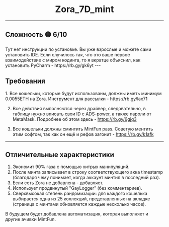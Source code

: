 <h1 align="center">Zora_7D_mint</h1>

---

<h2>Сложность 🟡 6/10</h2>
Тут нет инструкции по установке. Вы уже взрослые и можете сами установить IDE.
Если случилось так, что это ваше первое взаимодействие с миром кодинга, то я вкратце объяснил, как установить PyCharm - https://rb.gy/gk6yt
---

<h2>Требования</h2>
1. Все кошельки, которые будут использованы, должны иметь минимум 0.0055ETH на Zora. Инструмент для рассылки - https://rb.gy/lax71

2. Все действия выполняются через драйвер, следовательно, в таблицу нужно вписать свои ID с ADS-power, а также пароли от MetaMask. Подробнее об этом здесь - https://rb.gy/6gjq3

3. Все кошельки должны сминтить MintFun pass. Советую ментить этим софтом, так как он ещё и рефов загонит - https://rb.gy/k1afk
---

<h2>Отличительные характеристики</h2>

1) Экономит 90% газа с помощью хитрых манипуляций.
2) После минта записывает в строку соответствующего акка timestamp (благодаря чему понимает, когда аккаунт минтил в последний раз).
3) Если сеть Zora не добавлена - добавляет.
4) Использует продвинутый "GayLogger" (без комментариев).
5) Сверхвысокая степень рандомизации: для каждого кошелька выбирается одна из 25 коллекций, представленных на вкладке (страница с минтами обновляется каждые несколько часов).

В будущем будет добавлена автоматизация, которая выполняет и другие ачивки MintFun.
